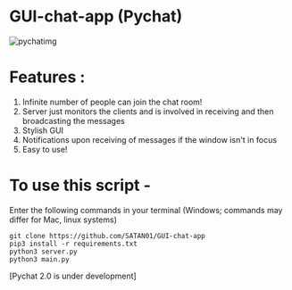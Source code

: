 # GUI-chat-app (Pychat)
![pychatimg](https://user-images.githubusercontent.com/68592417/110236772-b88f0980-7f5d-11eb-82ff-3fbf139b1aaf.png)


# Features :
1) Infinite number of people can join the chat room!
2) Server just monitors the clients and is involved in receiving and then broadcasting the messages
3) Stylish GUI
4) Notifications upon receiving of messages if the window isn't in focus
5) Easy to use!

# To use this script -
Enter the following commands in your terminal (Windows; commands may differ for Mac, linux systems)
```
git clone https://github.com/SATAN01/GUI-chat-app
pip3 install -r requirements.txt
python3 server.py
python3 main.py
```
[Pychat 2.0 is under development]
